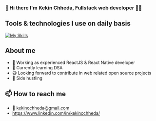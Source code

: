 ### 👋 Hi there I'm Kekin Chheda, Fullstack web developer :man_technologist:

## Tools & technologies I use on daily basis
[![My Skills](https://skillicons.dev/icons?i=js,ts,react,native,angular,nodejs,express,html,css,mysql,mongodb,git)](https://skillicons.dev)

## About me
- 🔭 Working as experienced ReactJS & React Native developer
- 🌱 Currently learning DSA
- 😃 Looking forward to contribute in web related open source projects
- :climbing: Side hustling

## 📫 How to reach me
- 📧 kekincchheda@gmail.com
- https://www.linkedin.com/in/kekincchheda/
<!--
**chheda-kekin/chheda-kekin** is a ✨ _special_ ✨ repository because its `README.md` (this file) appears on your GitHub profile.

Here are some ideas to get you started:

- 🔭 I’m currently working on ...
- 🌱 I’m currently learning ...
- 👯 I’m looking to collaborate on ...
- 🤔 I’m looking for help with ...
- 💬 Ask me about ...
- 📫 How to reach me: ...
- 😄 Pronouns: ...
- ⚡ Fun fact: ...
-->
